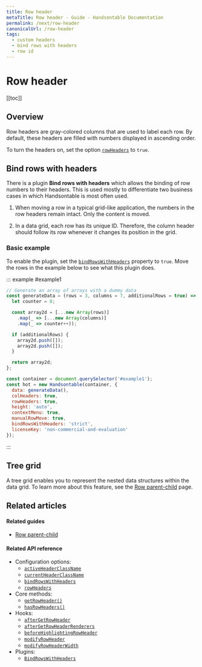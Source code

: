 ```yaml
---
title: Row header
metaTitle: Row header - Guide - Handsontable Documentation
permalink: /next/row-header
canonicalUrl: /row-header
tags:
  - custom headers
  - bind rows with headers
  - row id
---
```


# Row header

[[toc]]

## Overview

Row headers are gray-colored columns that are used to label each row. By default, these headers are filled with numbers displayed in ascending order.

To turn the headers on, set the option [`rowHeaders`](@/api/options.md#rowheaders) to `true`.

## Bind rows with headers

There is a plugin **Bind rows with headers** which allows the binding of row numbers to their headers. This is used mostly to differentiate two business cases in which Handsontable is most often used.

1. When moving a row in a typical grid-like application, the numbers in the row headers remain intact. Only the content is moved.

2. In a data grid, each row has its unique ID. Therefore, the column header should follow its row whenever it changes its position in the grid.

### Basic example

To enable the plugin, set the [`bindRowsWithHeaders`](@/api/options.md#bindrowswithheaders) property to `true`. Move the rows in the example below to see what this plugin does.

::: example #example1
```js
// Generate an array of arrays with a dummy data
const generateData = (rows = 3, columns = 7, additionalRows = true) => {
  let counter = 0;

  const array2d = [...new Array(rows)]
    .map(_ => [...new Array(columns)]
    .map(_ => counter++));

  if (additionalRows) {
    array2d.push([]);
    array2d.push([]);
  }

  return array2d;
};

const container = document.querySelector('#example1');
const hot = new Handsontable(container, {
  data: generateData(),
  colHeaders: true,
  rowHeaders: true,
  height: 'auto',
  contextMenu: true,
  manualRowMove: true,
  bindRowsWithHeaders: 'strict',
  licenseKey: 'non-commercial-and-evaluation'
});
```
:::

## Tree grid

A tree grid enables you to represent the nested data structures within the data grid. To learn more about this feature, see the [Row parent-child](@/guides/rows/row-parent-child.md) page.

## Related articles

#### Related guides

- [Row parent-child](@/guides/rows/row-parent-child.md)

#### Related API reference

- Configuration options:
  - [`activeHeaderClassName`](@/api/options.md#activeheaderclassname)
  - [`currentHeaderClassName`](@/api/options.md#currentheaderclassname)
  - [`bindRowsWithHeaders`](@/api/options.md#bindrowswithheaders)
  - [`rowHeaders`](@/api/options.md#rowheaders)
- Core methods:
  - [`getRowHeader()`](@/api/core.md#getrowheader)
  - [`hasRowHeaders()`](@/api/core.md#hasrowheaders)
- Hooks:
  - [`afterGetRowHeader`](@/api/hooks.md#aftergetrowheader)
  - [`afterGetRowHeaderRenderers`](@/api/hooks.md#aftergetrowheaderrenderers)
  - [`beforeHighlightingRowHeader`](@/api/hooks.md#beforehighlightingrowheader)
  - [`modifyRowHeader`](@/api/hooks.md#modifyrowheader)
  - [`modifyRowHeaderWidth`](@/api/hooks.md#modifyrowheaderwidth)
- Plugins:
  - [`BindRowsWithHeaders`](@/api/bindRowsWithHeaders.md)